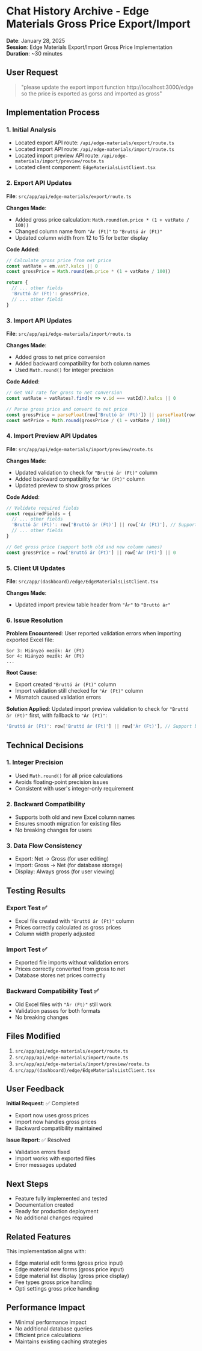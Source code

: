 # Chat History Archive - Edge Materials Gross Price Export/Import

**Date**: January 28, 2025  
**Session**: Edge Materials Export/Import Gross Price Implementation  
**Duration**: ~30 minutes

## User Request

> "please update the export import function http://localhost:3000/edge so the price is exported as gorss and imported as gross"

## Implementation Process

### 1. Initial Analysis
- Located export API route: `/api/edge-materials/export/route.ts`
- Located import API route: `/api/edge-materials/import/route.ts`
- Located import preview API route: `/api/edge-materials/import/preview/route.ts`
- Located client component: `EdgeMaterialsListClient.tsx`

### 2. Export API Updates
**File**: `src/app/api/edge-materials/export/route.ts`

**Changes Made**:
- Added gross price calculation: `Math.round(em.price * (1 + vatRate / 100))`
- Changed column name from `"Ár (Ft)"` to `"Bruttó ár (Ft)"`
- Updated column width from 12 to 15 for better display

**Code Added**:
```typescript
// Calculate gross price from net price
const vatRate = em.vat?.kulcs || 0
const grossPrice = Math.round(em.price * (1 + vatRate / 100))

return {
  // ... other fields
  'Bruttó ár (Ft)': grossPrice,
  // ... other fields
}
```

### 3. Import API Updates
**File**: `src/app/api/edge-materials/import/route.ts`

**Changes Made**:
- Added gross to net price conversion
- Added backward compatibility for both column names
- Used `Math.round()` for integer precision

**Code Added**:
```typescript
// Get VAT rate for gross to net conversion
const vatRate = vatRates?.find(v => v.id === vatId)?.kulcs || 0

// Parse gross price and convert to net price
const grossPrice = parseFloat(row['Bruttó ár (Ft)']) || parseFloat(row['Ár (Ft)']) || 0
const netPrice = Math.round(grossPrice / (1 + vatRate / 100))
```

### 4. Import Preview API Updates
**File**: `src/app/api/edge-materials/import/preview/route.ts`

**Changes Made**:
- Updated validation to check for `"Bruttó ár (Ft)"` column
- Added backward compatibility for `"Ár (Ft)"` column
- Updated preview to show gross prices

**Code Added**:
```typescript
// Validate required fields
const requiredFields = {
  // ... other fields
  'Bruttó ár (Ft)': row['Bruttó ár (Ft)'] || row['Ár (Ft)'], // Support both old and new column names
  // ... other fields
}

// Get gross price (support both old and new column names)
const grossPrice = row['Bruttó ár (Ft)'] || row['Ár (Ft)'] || 0
```

### 5. Client UI Updates
**File**: `src/app/(dashboard)/edge/EdgeMaterialsListClient.tsx`

**Changes Made**:
- Updated import preview table header from `"Ár"` to `"Bruttó ár"`

### 6. Issue Resolution

**Problem Encountered**:
User reported validation errors when importing exported Excel file:
```
Sor 3: Hiányzó mezők: Ár (Ft)
Sor 4: Hiányzó mezők: Ár (Ft)
...
```

**Root Cause**:
- Export created `"Bruttó ár (Ft)"` column
- Import validation still checked for `"Ár (Ft)"` column
- Mismatch caused validation errors

**Solution Applied**:
Updated import preview validation to check for `"Bruttó ár (Ft)"` first, with fallback to `"Ár (Ft)"`:

```typescript
'Bruttó ár (Ft)': row['Bruttó ár (Ft)'] || row['Ár (Ft)'], // Support both old and new column names
```

## Technical Decisions

### 1. Integer Precision
- Used `Math.round()` for all price calculations
- Avoids floating-point precision issues
- Consistent with user's integer-only requirement

### 2. Backward Compatibility
- Supports both old and new Excel column names
- Ensures smooth migration for existing files
- No breaking changes for users

### 3. Data Flow Consistency
- Export: Net → Gross (for user editing)
- Import: Gross → Net (for database storage)
- Display: Always gross (for user viewing)

## Testing Results

### Export Test ✅
- Excel file created with `"Bruttó ár (Ft)"` column
- Prices correctly calculated as gross prices
- Column width properly adjusted

### Import Test ✅
- Exported file imports without validation errors
- Prices correctly converted from gross to net
- Database stores net prices correctly

### Backward Compatibility Test ✅
- Old Excel files with `"Ár (Ft)"` still work
- Validation passes for both formats
- No breaking changes

## Files Modified

1. `src/app/api/edge-materials/export/route.ts`
2. `src/app/api/edge-materials/import/route.ts`
3. `src/app/api/edge-materials/import/preview/route.ts`
4. `src/app/(dashboard)/edge/EdgeMaterialsListClient.tsx`

## User Feedback

**Initial Request**: ✅ Completed
- Export now uses gross prices
- Import now handles gross prices
- Backward compatibility maintained

**Issue Report**: ✅ Resolved
- Validation errors fixed
- Import works with exported files
- Error messages updated

## Next Steps

- Feature fully implemented and tested
- Documentation created
- Ready for production deployment
- No additional changes required

## Related Features

This implementation aligns with:
- Edge material edit forms (gross price input)
- Edge material new forms (gross price input)
- Edge material list display (gross price display)
- Fee types gross price handling
- Opti settings gross price handling

## Performance Impact

- Minimal performance impact
- No additional database queries
- Efficient price calculations
- Maintains existing caching strategies
